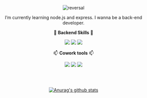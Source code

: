 <div align="center">


![reversal](https://capsule-render.vercel.app/api?type=Waving&height=200&color=0:42a1f8,100:b79dfa&text=GitHub%20of%20J-MU&fontSize=45&fontColor=FFFFFF)


  I’m currently learning node.js and express. I wanna be a back-end developer.
 

:hammer: **Backend Skills** :hammer:

<img src="https://img.shields.io/badge/Node.js-339933?style=flat-square&logo=Node.js&logoColor=green"/> <img src="https://img.shields.io/badge/Javascript-F7DF1E?style=flat-square&logo=javascript&logoColor=white"/> <img src="https://img.shields.io/badge/MySQL-4479A1?style=flat-square&logo=MySQL&logoColor=black"/>

:mailbox: **Cowork tools** :mailbox:

<img src="https://img.shields.io/badge/Notion-FFFFFF?style=flat-square&logo=Notion&logoColor=black"/>
<img src="https://img.shields.io/badge/Discord-5865F2?style=flat-square&logo=Discord&logoColor=white"/>
<img src="https://img.shields.io/badge/GitHub-181717?style=flat-square&logo=GitHub&logoColor=white"/>


</br></br>

[![Anurag's github stats](https://github-readme-stats.vercel.app/api?username=J-MU&show_icons=true&theme=cobalt)](https://github.com/J-MU/github-readme-stats)



</div>
